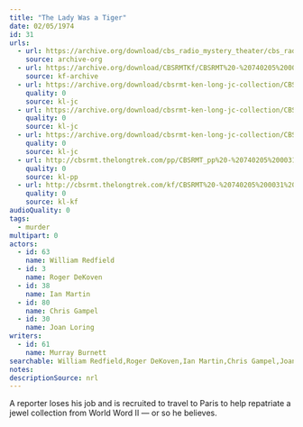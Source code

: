 ```yaml
---
title: "The Lady Was a Tiger"
date: 02/05/1974
id: 31
urls: 
  - url: https://archive.org/download/cbs_radio_mystery_theater/cbs_radio_mystery_theater-0001-0050.zip/cbs_radio_mystery_theater-0001-0050%2Fcbsrmt_0031_the_lady_was_a_tiger.mp3
    source: archive-org
  - url: https://archive.org/download/CBSRMTKf/CBSRMT%20-%20740205%200031%20The%20Lady%20Was%20A%20Tiger_kf.mp3
    source: kf-archive
  - url: https://archive.org/download/cbsrmt-ken-long-jc-collection/CBSRMT - 740205 0031 Lady Was A Tiger vbr bm2 gap -outro_jc.mp3
    quality: 0
    source: kl-jc
  - url: https://archive.org/download/cbsrmt-ken-long-jc-collection/CBSRMT - 740205 0031 Lady Was A Tiger vbr kb2_jc.mp3
    quality: 0
    source: kl-jc
  - url: https://archive.org/download/cbsrmt-ken-long-jc-collection/CBSRMT - 740205 0031 Lady Was A Tiger vbr oz_jc.mp3
    quality: 0
    source: kl-jc
  - url: http://cbsrmt.thelongtrek.com/pp/CBSRMT_pp%20-%20740205%200031%20The%20Lady%20Was%20a%20Tiger.mp3
    quality: 0
    source: kl-pp
  - url: http://cbsrmt.thelongtrek.com/kf/CBSRMT%20-%20740205%200031%20The%20Lady%20Was%20A%20Tiger_kf.mp3
    quality: 0
    source: kl-kf
audioQuality: 0
tags: 
  - murder
multipart: 0
actors:  
  - id: 63
    name: William Redfield  
  - id: 3
    name: Roger DeKoven  
  - id: 38
    name: Ian Martin  
  - id: 80
    name: Chris Gampel  
  - id: 30
    name: Joan Loring
writers:  
  - id: 61
    name: Murray Burnett
searchable: William Redfield,Roger DeKoven,Ian Martin,Chris Gampel,Joan Loring Murray Burnett
notes: 
descriptionSource: nrl
---
```

A reporter loses his job and is recruited to travel to Paris to help repatriate a jewel collection from World Word II — or so he believes.